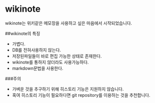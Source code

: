 wikinote
========
wikinote는 위키같은 메모장을 사용하고 싶은 마음에서 시작되었습니다.

##wikinote의 특징
 * 가볍다.
 * DB를 전혀사용하지 않는다.
 * 저장된파일들이 바로 편집 가능한 상태로 존재한다.
  * wikinote를 통하지 않더라도 사용가능하다.
 * markdown문법을 사용한다.

###주의
 * 가벼운 것을 추구하기 위해 히스토리 기능은 지원하지 않습니다.
 * 혹여 히스토리 기능이 필요하다면 git repository를 이용하는 것을 추천합니다.

